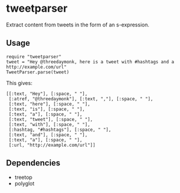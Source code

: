 # tweetparser

Extract content from tweets in the form of an s-expression.

## Usage

    require "tweetparser"
    tweet = "Hey @threedaymonk, here is a tweet with #hashtags and a http://example.com/url"
    TweetParser.parse(tweet)

This gives:

    [[:text, "Hey"], [:space, " "],
     [:atref, "@threedaymonk"], [:text, ","], [:space, " "],
     [:text, "here"], [:space, " "],
     [:text, "is"], [:space, " "],
     [:text, "a"], [:space, " "],
     [:text, "tweet"], [:space, " "],
     [:text, "with"], [:space, " "],
     [:hashtag, "#hashtags"], [:space, " "],
     [:text, "and"], [:space, " "],
     [:text, "a"], [:space, " "],
     [:url, "http://example.com/url"]]

## Dependencies

* treetop
* polyglot
